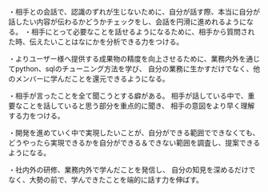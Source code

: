 

・相手との会話で、認識のずれが生じないために、自分が話す際、本当に自分が話したい内容が伝わるかどうかチェックをし、会話を円滑に進めれるようになる。
・相手にとって必要なことを話せるようになるために、相手から質問された時、伝えたいことはなにかを分析できる力をつける。

・よりユーザー様へ提供する成果物の精度を向上させるために、業務内外を通じてpython、sqlのチューニング方法を学び、
自分の業務に生かすだけでなく、他のメンバーに学んだことを還元できるようになる。

・相手が言ったことを全て聞こうとする癖がある。
相手が話している中で、重要なことを話していると思う部分を重点的に聞き、
相手の意図をより早く理解する力をつける。

・開発を進めていく中で実現したいことが、自分ができる範囲でできなくても、
どうやったら実現できるかを自分ができる＆できない範囲を調査し、提案できるようになる。

・社内外の研修、業務内外で学んだことを発信し、
自分の知見を深めるだけでなく、大勢の前で、学んできたことを端的に話す力を伸ばす。
